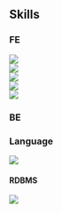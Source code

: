 ## Skills

### FE
<a href="#" target="_blank"><img src="https://img.shields.io/badge/React-FFFFFF?style=flat&logo=react&logoColor=61DAFB"/></a>
<br />
<a href="#" target="_blank"><img src="https://img.shields.io/badge/TypeScript-FFFFFF?style=flat&logo=typescript&logoColor=3178C6"/></a>
<br />
<a href="#" target="_blank"><img src="https://img.shields.io/badge/SCSS-FFFFFF?style=flat&logo=php&logoColor=CC6699"/></a>
<br />
<a href="#" target="_blank"><img src="https://img.shields.io/badge/styledcomponents-FFFFFF?style=flat&logo=styledcomponents&logoColor=DB7093"/></a>
<br />
<a href="#" target="_blank"><img src="https://img.shields.io/badge/Webpack-FFFFFF?style=flat&logo=webpack&logoColor=#8DD6F9"/></a>

### BE
### Language
<a href="#" target="_blank"><img src="https://img.shields.io/badge/PHP-FFFFFF?style=flat&logo=php&logoColor=777BB4"/></a>
#### RDBMS
<a href="#" target="_blank"><img src="https://img.shields.io/badge/MySQL-FFFFFF?style=flat&logo=mysql&logoColor=4479A1"/></a>

